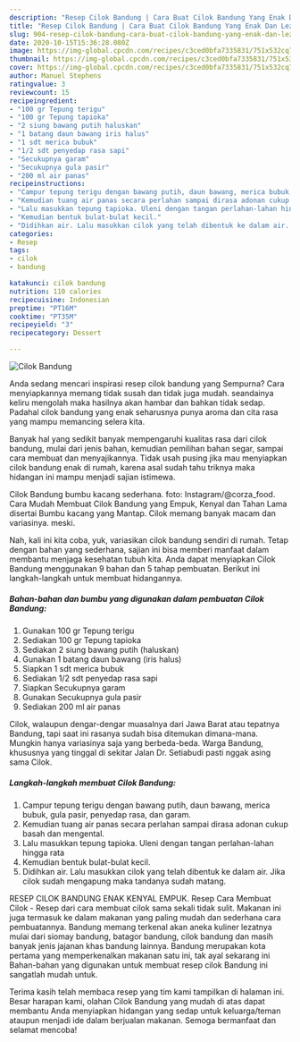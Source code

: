 ```yaml
---
description: "Resep Cilok Bandung | Cara Buat Cilok Bandung Yang Enak Dan Lezat"
title: "Resep Cilok Bandung | Cara Buat Cilok Bandung Yang Enak Dan Lezat"
slug: 904-resep-cilok-bandung-cara-buat-cilok-bandung-yang-enak-dan-lezat
date: 2020-10-15T15:36:28.080Z
image: https://img-global.cpcdn.com/recipes/c3ced0bfa7335831/751x532cq70/cilok-bandung-foto-resep-utama.jpg
thumbnail: https://img-global.cpcdn.com/recipes/c3ced0bfa7335831/751x532cq70/cilok-bandung-foto-resep-utama.jpg
cover: https://img-global.cpcdn.com/recipes/c3ced0bfa7335831/751x532cq70/cilok-bandung-foto-resep-utama.jpg
author: Manuel Stephens
ratingvalue: 3
reviewcount: 15
recipeingredient:
- "100 gr Tepung terigu"
- "100 gr Tepung tapioka"
- "2 siung bawang putih haluskan"
- "1 batang daun bawang iris halus"
- "1 sdt merica bubuk"
- "1/2 sdt penyedap rasa sapi"
- "Secukupnya garam"
- "Secukupnya gula pasir"
- "200 ml air panas"
recipeinstructions:
- "Campur tepung terigu dengan bawang putih, daun bawang, merica bubuk, gula pasir, penyedap rasa, dan garam."
- "Kemudian tuang air panas secara perlahan sampai dirasa adonan cukup basah dan mengental."
- "Lalu masukkan tepung tapioka. Uleni dengan tangan perlahan-lahan hingga rata"
- "Kemudian bentuk bulat-bulat kecil."
- "Didihkan air. Lalu masukkan cilok yang telah dibentuk ke dalam air. Jika cilok sudah mengapung maka tandanya sudah matang."
categories:
- Resep
tags:
- cilok
- bandung

katakunci: cilok bandung 
nutrition: 110 calories
recipecuisine: Indonesian
preptime: "PT16M"
cooktime: "PT35M"
recipeyield: "3"
recipecategory: Dessert

---
```



![Cilok Bandung](https://img-global.cpcdn.com/recipes/c3ced0bfa7335831/751x532cq70/cilok-bandung-foto-resep-utama.jpg)

Anda sedang mencari inspirasi resep cilok bandung yang Sempurna? Cara menyiapkannya memang tidak susah dan tidak juga mudah. seandainya keliru mengolah maka hasilnya akan hambar dan bahkan tidak sedap. Padahal cilok bandung yang enak seharusnya punya aroma dan cita rasa yang mampu memancing selera kita.

Banyak hal yang sedikit banyak mempengaruhi kualitas rasa dari cilok bandung, mulai dari jenis bahan, kemudian pemilihan bahan segar, sampai cara membuat dan menyajikannya. Tidak usah pusing jika mau menyiapkan cilok bandung enak di rumah, karena asal sudah tahu triknya maka hidangan ini mampu menjadi sajian istimewa.

Cilok Bandung bumbu kacang sederhana. foto: Instagram/@corza_food. Cara Mudah Membuat Cilok Bandung yang Empuk, Kenyal dan Tahan Lama disertai Bumbu kacang yang Mantap. Cilok memang banyak macam dan variasinya. meski.


Nah, kali ini kita coba, yuk, variasikan cilok bandung sendiri di rumah. Tetap dengan bahan yang sederhana, sajian ini bisa memberi manfaat dalam membantu menjaga kesehatan tubuh kita. Anda dapat menyiapkan Cilok Bandung menggunakan 9 bahan dan 5 tahap pembuatan. Berikut ini langkah-langkah untuk membuat hidangannya.

<!--inarticleads1-->

##### Bahan-bahan dan bumbu yang digunakan dalam pembuatan Cilok Bandung:

1. Gunakan 100 gr Tepung terigu
1. Sediakan 100 gr Tepung tapioka
1. Sediakan 2 siung bawang putih (haluskan)
1. Gunakan 1 batang daun bawang (iris halus)
1. Siapkan 1 sdt merica bubuk
1. Sediakan 1/2 sdt penyedap rasa sapi
1. Siapkan Secukupnya garam
1. Gunakan Secukupnya gula pasir
1. Sediakan 200 ml air panas


Cilok, walaupun dengar-dengar muasalnya dari Jawa Barat atau tepatnya Bandung, tapi saat ini rasanya sudah bisa ditemukan dimana-mana. Mungkin hanya variasinya saja yang berbeda-beda. Warga Bandung, khususnya yang tinggal di sekitar Jalan Dr. Setiabudi pasti nggak asing sama Cilok. 

<!--inarticleads2-->

##### Langkah-langkah membuat Cilok Bandung:

1. Campur tepung terigu dengan bawang putih, daun bawang, merica bubuk, gula pasir, penyedap rasa, dan garam.
1. Kemudian tuang air panas secara perlahan sampai dirasa adonan cukup basah dan mengental.
1. Lalu masukkan tepung tapioka. Uleni dengan tangan perlahan-lahan hingga rata
1. Kemudian bentuk bulat-bulat kecil.
1. Didihkan air. Lalu masukkan cilok yang telah dibentuk ke dalam air. Jika cilok sudah mengapung maka tandanya sudah matang.


RESEP CILOK BANDUNG ENAK KENYAL EMPUK. Resep Cara Membuat Cilok - Resep dari cara membuat cilok sama sekali tidak sulit. Makanan ini juga termasuk ke dalam makanan yang paling mudah dan sederhana cara pembuatannya. Bandung memang terkenal akan aneka kuliner lezatnya mulai dari siomay bandung, batagor bandung, cilok bandung dan masih banyak jenis jajanan khas bandung lainnya. Bandung merupakan kota pertama yang memperkenalkan makanan satu ini, tak ayal sekarang ini Bahan-bahan yang digunakan untuk membuat resep cilok Bandung ini sangatlah mudah untuk. 

Terima kasih telah membaca resep yang tim kami tampilkan di halaman ini. Besar harapan kami, olahan Cilok Bandung yang mudah di atas dapat membantu Anda menyiapkan hidangan yang sedap untuk keluarga/teman ataupun menjadi ide dalam berjualan makanan. Semoga bermanfaat dan selamat mencoba!
